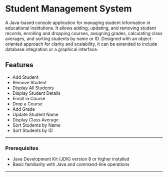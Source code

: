 # Student Management System

A Java-based console application for managing student information in educational institutions. It allows adding, updating, and removing student records, enrolling and dropping courses, assigning grades, calculating class averages, and sorting students by name or ID. Designed with an object-oriented approach for clarity and scalability, it can be extended to include database integration or a graphical interface.

##  Features

- Add Student  
- Remove Student  
- Display All Students  
- Display Student Details  
- Enroll in Course  
- Drop a Course  
- Add Grade  
- Update Student Name  
- Display Class Average  
- Sort Students by Name  
- Sort Students by ID  
---

### Prerequisites

- Java Development Kit (JDK) version 8 or higher installed  
- Basic familiarity with Java and command-line operations

---
